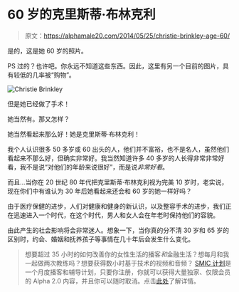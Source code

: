 # 60 岁的克里斯蒂·布林克利

> 原文：<https://alphamale20.com/2014/05/25/christie-brinkley-age-60/>

是的，这是她 60 岁的照片。

PS 过的？也许吧。你永远不知道这些东西。因此，这里有另一个目前的图片，具有较低的几率被“购物”。

![Christie Brinkley](img/e91ef4f917708c0e0bf6249153b28640.png)

但是她已经做了手术！

她当然有。那又怎样？

她当然看起来那么好！她是克里斯蒂·布林克利！

我个人认识很多 50 多岁或 60 出头的人，他们并不富裕，也不是名人，虽然他们看起来不那么好，但确实非常好。我当然知道许多 40 多岁的人长得非常非常好看，我不是说“对他们的年龄来说很好”，而是说*非常好看*。

而且...当你在 20 世纪 80 年代把克里斯蒂·布林克利视为完美 10 岁时，老实说，现在你们中有谁认为 30 年后她看起来还会和 60 岁的她一样好吗？

由于医疗保健的进步，人们对健康和健身的新认识，以及整容手术的进步，我们正在迅速进入一个时代，在这个时代，男人和女人会在年老时保持他们的容貌。

由此产生的社会影响将会非常迷人。想象一下，当你真的分不清 30 岁和 65 岁的区别时，约会、婚姻和抚养孩子等事情在几十年后会发生什么变化。

> 想要超过 35 小时的如何改善你的女性生活的播客*和*金融生活？想每月和我一起做两次教练吗？想要获得数小时基于技术的视频和音频？ [SMIC 计划](https://alphamale20.kartra.com/page/vIL17)是一个月度播客和辅导计划，只要你注册，你就可以获得大量独家、仅限会员的 Alpha 2.0 内容，并且你可以随时取消。点击[此处](https://alphamale20.kartra.com/page/vIL17)了解详情。
> 
> 